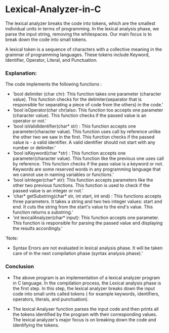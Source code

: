 # Lexical-Analyzer-in-C
The lexical analyzer breaks the code into tokens, which are the smallest individual units in terms of programming. In the lexical analysis phase, we parse the input string, removing the whitespaces. Our main focus is to break down the code into small tokens.

A lexical token is a sequence of characters with a collective meaning in the grammar of programming languages. These tokens include Keyword, Identifier, Operator, Literal, and Punctuation.

### Explanation:

The code implements the following functions :

- 'bool delimiter (char chr): This function takes one parameter (character value). This function checks for the delimiter(separator that is responsible for separating a piece of code from the others) in the code.'
- 'bool isOperator(char chr)also: This function too accepts one parameter (character value). This function checks if the passed value is an operator or not.'
- 'bool isValidIdentifier(char* str) : This function accepts one parameter(character value). This function uses call by reference unlike the other two we saw in the first. This function checks if the passed value is - a valid identifier. A valid identifier should not start with any number or delimiter.'
- 'bool isKeyword(char *str) : This function accepts one parameter(character value). This function like the previous one uses call by reference. This function checks if the pass value is a keyword or not. Keywords are some reserved words in any programming language that we cannot use in naming variables or functions.'
- 'bool isInteger(char* str): This function accepts parameters like the other two previous functions. This function is used to check if the passed value is an integer or not.'
- 'char* getSubstring(char* str, int start, int end) : This functions accepts three parameters. It takes a string and two two integer values: start and end. It cuts the string from the start's value to the end's value. This function returns a substring.'
- 'int lexicalAnalyzer(char* input): This function accepts one parameter. This function is responsible for parsing the passed value and displaying the results accordingly.'

'Note:
- Syntax Errors are not evaluated in lexical analysis phase. It will be taken care of in the next compilation phase (syntax analysis phase).'

### Conclusion
- The above program is an implementation of a lexical analyzer program in C language. In the compilation process, the Lexical analysis phase is the first step. In this step, the lexical analyzer breaks down the input code into small units called tokens ( for example keywords, identifiers, operators, literals, and punctuation).

- The lexical Analyser function parses the input code and then prints all the tokens identified by the program with their corresponding values. The lexical analyzer's major focus is on breaking down the code and identifying the tokens.
